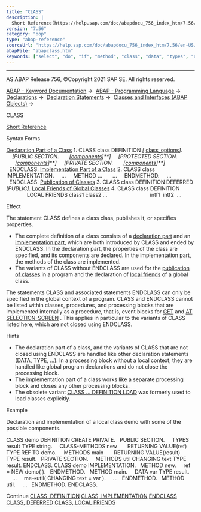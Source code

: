 ```yaml
---
title: "CLASS"
description: |
  Short Reference(https://help.sap.com/doc/abapdocu_756_index_htm/7.56/en-US/abapclass_shortref.htm) Syntax Forms Declaration Part of a Class(https://help.sap.com/doc/abapdocu_756_index_htm/7.56/en-US/abapclass_definition.htm) 1. CLASS class DEFINITION  class_options(https://help.sap.com/d
version: "7.56"
category: "oop"
type: "abap-reference"
sourceUrl: "https://help.sap.com/doc/abapdocu_756_index_htm/7.56/en-US/abapclass.htm"
abapFile: "abapclass.htm"
keywords: ["select", "do", "if", "method", "class", "data", "types", "abapclass"]
---
```


* * *

AS ABAP Release 756, ©Copyright 2021 SAP SE. All rights reserved.

[ABAP - Keyword Documentation](https://help.sap.com/doc/abapdocu_756_index_htm/7.56/en-US/abenabap.htm) →  [ABAP - Programming Language](https://help.sap.com/doc/abapdocu_756_index_htm/7.56/en-US/abenabap_reference.htm) →  [Declarations](https://help.sap.com/doc/abapdocu_756_index_htm/7.56/en-US/abendeclarations.htm) →  [Declaration Statements](https://help.sap.com/doc/abapdocu_756_index_htm/7.56/en-US/abenabap_declarations.htm) →  [Classes and Interfaces (ABAP Objects)](https://help.sap.com/doc/abapdocu_756_index_htm/7.56/en-US/abenclasses_and_interfaces.htm) → 

CLASS

[Short Reference](https://help.sap.com/doc/abapdocu_756_index_htm/7.56/en-US/abapclass_shortref.htm)

Syntax Forms

[Declaration Part of a Class](https://help.sap.com/doc/abapdocu_756_index_htm/7.56/en-US/abapclass_definition.htm)
1\. CLASS class DEFINITION *\[* [class\_options](https://help.sap.com/doc/abapdocu_756_index_htm/7.56/en-US/abapclass_options.htm)*\]*.
    *\[*PUBLIC SECTION.
      *\[*[components](https://help.sap.com/doc/abapdocu_756_index_htm/7.56/en-US/abenclass_component.htm)*\]**\]*
    *\[*PROTECTED SECTION.
      *\[*[components](https://help.sap.com/doc/abapdocu_756_index_htm/7.56/en-US/abenclass_component.htm)*\]**\]*
    *\[*PRIVATE SECTION.
      *\[*[components](https://help.sap.com/doc/abapdocu_756_index_htm/7.56/en-US/abenclass_component.htm)*\]**\]*
  ENDCLASS.
[Implementation Part of a Class](https://help.sap.com/doc/abapdocu_756_index_htm/7.56/en-US/abapclass_implementation.htm)
2\. CLASS class IMPLEMENTATION.
    ...
    METHOD ...
      ...
    ENDMETHOD.
    ...
  ENDCLASS.
[Publication of Classes](https://help.sap.com/doc/abapdocu_756_index_htm/7.56/en-US/abapclass_deferred.htm)
3\. CLASS class DEFINITION DEFERRED *\[*PUBLIC*\]*.
[Local Friends of Global Classes](https://help.sap.com/doc/abapdocu_756_index_htm/7.56/en-US/abapclass_local_friends.htm)
4\. CLASS class DEFINITION
              LOCAL FRIENDS class1 class2 ...
                            intf1  intf2  ...

Effect

The statement CLASS defines a class class, publishes it, or specifies properties.

-   The complete definition of a class consists of a [declaration part](https://help.sap.com/doc/abapdocu_756_index_htm/7.56/en-US/abapclass_definition.htm) and an [implementation part](https://help.sap.com/doc/abapdocu_756_index_htm/7.56/en-US/abapclass_implementation.htm), which are both introduced by CLASS and ended by ENDCLASS. In the declaration part, the properties of the class are specified, and its components are declared. In the implementation part, the methods of the class are implemented.
-   The variants of CLASS without ENDCLASS are used for the [publication of classes](https://help.sap.com/doc/abapdocu_756_index_htm/7.56/en-US/abapclass_deferred.htm) in a program and the declaration of [local friends](https://help.sap.com/doc/abapdocu_756_index_htm/7.56/en-US/abapclass_local_friends.htm) of a global class.

The statements CLASS and associated statements ENDCLASS can only be specified in the global context of a program. CLASS and ENDCLASS cannot be listed within classes, procedures, and processing blocks that are implemented internally as a procedure, that is, event blocks for [GET](https://help.sap.com/doc/abapdocu_756_index_htm/7.56/en-US/abapget-.htm) and [AT SELECTION-SCREEN](https://help.sap.com/doc/abapdocu_756_index_htm/7.56/en-US/abapat_selection-screen.htm) . This applies in particular to the variants of CLASS listed here, which are not closed using ENDCLASS.

Hints

-   The declaration part of a class, and the variants of CLASS that are not closed using ENDCLASS are handled like other declaration statements (DATA, TYPE, ...). In a processing block without a local context, they are handled like global program declarations and do not close the processing block.
-   The implementation part of a class works like a separate processing block and closes any other processing blocks.
-   The obsolete variant [CLASS ... DEFINITION LOAD](https://help.sap.com/doc/abapdocu_756_index_htm/7.56/en-US/abapclass_interface_load.htm) was formerly used to load classes explicitly.

Example

Declaration and implementation of a local class demo with some of the possible components.

CLASS demo DEFINITION CREATE PRIVATE.
  PUBLIC SECTION.
    TYPES result TYPE string.
    CLASS-METHODS new
      RETURNING VALUE(ref) TYPE REF TO demo.
    METHODS main
      RETURNING VALUE(result) TYPE result.
  PRIVATE SECTION.
    METHODS util CHANGING text TYPE result.
ENDCLASS.
CLASS demo IMPLEMENTATION.
  METHOD new.
    ref = NEW demo( ).
  ENDMETHOD.
  METHOD main.
    DATA var TYPE result.
    ...
    me->util( CHANGING text = var ).
    ...
  ENDMETHOD.
  METHOD util.
    ...
  ENDMETHOD.
ENDCLASS.

Continue
[CLASS, DEFINITION](https://help.sap.com/doc/abapdocu_756_index_htm/7.56/en-US/abapclass_definition.htm)
[CLASS, IMPLEMENTATION](https://help.sap.com/doc/abapdocu_756_index_htm/7.56/en-US/abapclass_implementation.htm)
[ENDCLASS](https://help.sap.com/doc/abapdocu_756_index_htm/7.56/en-US/abapendclass.htm)
[CLASS, DEFERRED](https://help.sap.com/doc/abapdocu_756_index_htm/7.56/en-US/abapclass_deferred.htm)
[CLASS, LOCAL FRIENDS](https://help.sap.com/doc/abapdocu_756_index_htm/7.56/en-US/abapclass_local_friends.htm)